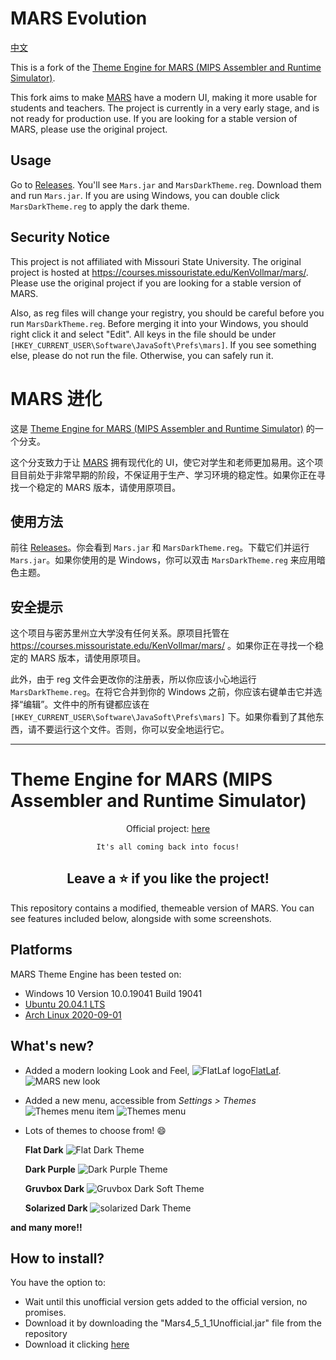 # MARS Evolution

[中文](#mars-进化)

This is a fork of the [Theme Engine for MARS (MIPS Assembler and Runtime Simulator)](https://github.com/aeris170/MARS-Theme-Engine).

This fork aims to make [MARS](https://courses.missouristate.edu/KenVollmar/mars/) have a modern UI, making it more usable for students and teachers. The project is currently in a very early stage, and is not ready for production use. If you are looking for a stable version of MARS, please use the original project.

## Usage

Go to [Releases](https://github.com/BobYue-01/MARS-Theme-Engine/releases). You'll see `Mars.jar` and `MarsDarkTheme.reg`. Download them and run `Mars.jar`. If you are using Windows, you can double click `MarsDarkTheme.reg` to apply the dark theme.

## Security Notice

This project is not affiliated with Missouri State University. The original project is hosted at https://courses.missouristate.edu/KenVollmar/mars/. Please use the original project if you are looking for a stable version of MARS.

Also, as reg files will change your registry, you should be careful before you run `MarsDarkTheme.reg`. Before merging it into your Windows, you should right click it and select "Edit". All keys in the file should be under `[HKEY_CURRENT_USER\Software\JavaSoft\Prefs\mars]`. If you see something else, please do not run the file. Otherwise, you can safely run it.

# MARS 进化

这是 [Theme Engine for MARS (MIPS Assembler and Runtime Simulator)](https://github.com/aeris170/MARS-Theme-Engine) 的一个分支。

这个分支致力于让 [MARS](https://courses.missouristate.edu/KenVollmar/mars/) 拥有现代化的 UI，使它对学生和老师更加易用。这个项目目前处于非常早期的阶段，不保证用于生产、学习环境的稳定性。如果你正在寻找一个稳定的 MARS 版本，请使用原项目。

## 使用方法

前往 [Releases](https://github.com/BobYue-01/MARS-Theme-Engine/releases)。你会看到 `Mars.jar` 和 `MarsDarkTheme.reg`。下载它们并运行 `Mars.jar`。如果你使用的是 Windows，你可以双击 `MarsDarkTheme.reg` 来应用暗色主题。

## 安全提示

这个项目与密苏里州立大学没有任何关系。原项目托管在 https://courses.missouristate.edu/KenVollmar/mars/ 。如果你正在寻找一个稳定的 MARS 版本，请使用原项目。

此外，由于 reg 文件会更改你的注册表，所以你应该小心地运行 `MarsDarkTheme.reg`。在将它合并到你的 Windows 之前，你应该右键单击它并选择“编辑”。文件中的所有键都应该在 `[HKEY_CURRENT_USER\Software\JavaSoft\Prefs\mars]` 下。如果你看到了其他东西，请不要运行这个文件。否则，你可以安全地运行它。

---

# Theme Engine for MARS (MIPS Assembler and Runtime Simulator)

<div align="center">

Official project: [here](https://courses.missouristate.edu/KenVollmar/mars/)

<code>It's all coming back into focus!</code>

## Leave a ⭐ if you like the project!
</div> 

This repository contains a modified, themeable version of MARS. You can see features included below, alongside with some screenshots.

## Platforms
MARS Theme Engine has been tested on:
* Windows 10 Version 10.0.19041 Build 19041
* [Ubuntu 20.04.1 LTS](https://releases.ubuntu.com/20.04.1/)
* [Arch Linux 2020-09-01](https://www.archlinux.org/releng/releases/2020.09.01/)


## What's new?
* Added a modern looking Look and Feel, ![FlatLaf logo](themeengine/FlatLaf.svg)[FlatLaf](https://www.formdev.com/flatlaf/). 
![MARS new look](screenshots/fullwindow.png)


* Added a new menu, accessible from _Settings > Themes_
![Themes menu item](screenshots/themesmenuitem.png)
![Themes menu](screenshots/themesmenu.png)


* Lots of themes to choose from! 😄

  **Flat Dark**
  ![Flat Dark Theme](screenshots/flatdark.png)

  **Dark Purple**
  ![Dark Purple Theme](screenshots/darkpurple.png)

  **Gruvbox Dark**
  ![Gruvbox Dark Soft Theme](screenshots/gruvboxdarksoft.png)

  **Solarized Dark**
  ![solarized Dark Theme](screenshots/solarizeddark.png)

**and many more!!**

## How to install?
You have the option to: 
* Wait until this unofficial version gets added to the official version, no promises.
* Download it by downloading the "Mars4_5_1_1Unofficial.jar" file from the repository
* Download it clicking [here](https://github.com/aeris170/MARS-Theme-Engine/releases/download/v4.5.1.1/Mars4_5_1_1Unofficial.jar)